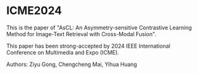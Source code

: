 # ICME2024

This is the paper of "AsCL: An Asymmetry-sensitive Contrastive Learning Method for Image-Text Retrieval with Cross-Modal Fusion".

This paper has been strong-accepted by 2024 IEEE International Conference on Multimedia and Expo (ICME).

Authors: Ziyu Gong, Chengcheng Mai, Yihua Huang

